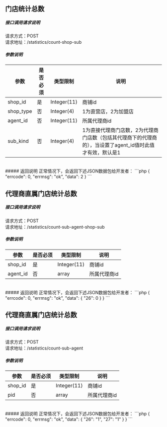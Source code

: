 
## __门店统计总数__
##### 接口调用请求说明
请求方式：POST
<br  />
请求地址：/statistics/count-shop-sub
<br  />
##### 参数说明
| 参数 | 是否必须 | 类型限制 | 说明 |
| -- | -- | -- | -- |
| shop_id|是|Integer(11)|商铺id|
| shop_type|否|Integer(4)|1为直营店，2为加盟店|
| agent_id|否|Integer(11)|所属代理商id|
| sub_kind|否|Integer(4)|1为直接代理商门店数，2为代理商门店数（包括其代理商下的代理商的），当设置了agent_id值时此值才有效，默认是1|

<br  />
##### 返回说明
正常情况下，会返回下述JSON数据包给开发者：
```php
{
    "errcode": 0,
    "errmsg": "ok",
    "data": 2
}
```
<br  />

## __代理商直属门店统计总数__
##### 接口调用请求说明
请求方式：POST
<br  />
请求地址：/statistics/count-sub-agent-shop-sub
<br  />
##### 参数说明
| 参数 | 是否必须 | 类型限制 | 说明 |
| -- | -- | -- | -- |
| shop_id|是|Integer(11)|商铺id|
| agent_id|否|array|所属代理商id|

<br  />
##### 返回说明
正常情况下，会返回下述JSON数据包给开发者：
```php
{
    "errcode": 0,
    "errmsg": "ok",
    "data": {
        "26": 0
    }
}
```
<br  />

## __代理商直属门店统计总数__
##### 接口调用请求说明
请求方式：POST
<br  />
请求地址：/statistics/count-sub-agent
<br  />
##### 参数说明
| 参数 | 是否必须 | 类型限制 | 说明 |
| -- | -- | -- | -- |
| shop_id|是|Integer(11)|商铺id|
| pid|否|array|所属代理商id|

<br  />
##### 返回说明
正常情况下，会返回下述JSON数据包给开发者：
```php
{
    "errcode": 0,
    "errmsg": "ok",
    "data": {
        "26": "1",
        "27": "1"
    }
}
```
<br  />

